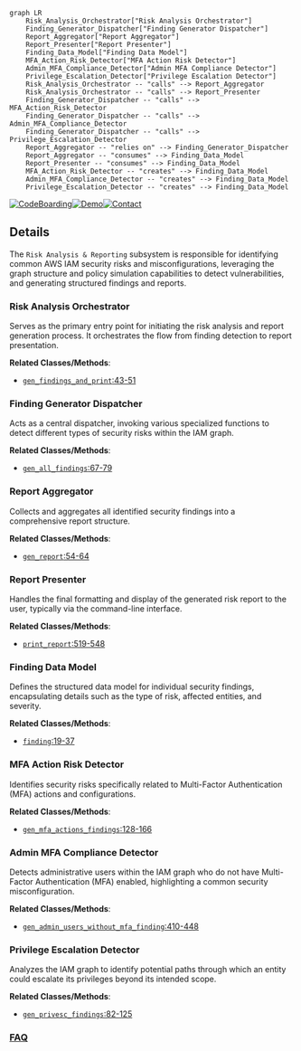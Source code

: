 ```mermaid
graph LR
    Risk_Analysis_Orchestrator["Risk Analysis Orchestrator"]
    Finding_Generator_Dispatcher["Finding Generator Dispatcher"]
    Report_Aggregator["Report Aggregator"]
    Report_Presenter["Report Presenter"]
    Finding_Data_Model["Finding Data Model"]
    MFA_Action_Risk_Detector["MFA Action Risk Detector"]
    Admin_MFA_Compliance_Detector["Admin MFA Compliance Detector"]
    Privilege_Escalation_Detector["Privilege Escalation Detector"]
    Risk_Analysis_Orchestrator -- "calls" --> Report_Aggregator
    Risk_Analysis_Orchestrator -- "calls" --> Report_Presenter
    Finding_Generator_Dispatcher -- "calls" --> MFA_Action_Risk_Detector
    Finding_Generator_Dispatcher -- "calls" --> Admin_MFA_Compliance_Detector
    Finding_Generator_Dispatcher -- "calls" --> Privilege_Escalation_Detector
    Report_Aggregator -- "relies on" --> Finding_Generator_Dispatcher
    Report_Aggregator -- "consumes" --> Finding_Data_Model
    Report_Presenter -- "consumes" --> Finding_Data_Model
    MFA_Action_Risk_Detector -- "creates" --> Finding_Data_Model
    Admin_MFA_Compliance_Detector -- "creates" --> Finding_Data_Model
    Privilege_Escalation_Detector -- "creates" --> Finding_Data_Model
```

[![CodeBoarding](https://img.shields.io/badge/Generated%20by-CodeBoarding-9cf?style=flat-square)](https://github.com/CodeBoarding/GeneratedOnBoardings)[![Demo](https://img.shields.io/badge/Try%20our-Demo-blue?style=flat-square)](https://www.codeboarding.org/demo)[![Contact](https://img.shields.io/badge/Contact%20us%20-%20contact@codeboarding.org-lightgrey?style=flat-square)](mailto:contact@codeboarding.org)

## Details

The `Risk Analysis & Reporting` subsystem is responsible for identifying common AWS IAM security risks and misconfigurations, leveraging the graph structure and policy simulation capabilities to detect vulnerabilities, and generating structured findings and reports.

### Risk Analysis Orchestrator
Serves as the primary entry point for initiating the risk analysis and report generation process. It orchestrates the flow from finding detection to report presentation.


**Related Classes/Methods**:

- <a href="https://github.com/nccgroup/PMapper/blob/master/principalmapper/analysis/find_risks.py#L43-L51" target="_blank" rel="noopener noreferrer">`gen_findings_and_print`:43-51</a>


### Finding Generator Dispatcher
Acts as a central dispatcher, invoking various specialized functions to detect different types of security risks within the IAM graph.


**Related Classes/Methods**:

- <a href="https://github.com/nccgroup/PMapper/blob/master/principalmapper/analysis/find_risks.py#L67-L79" target="_blank" rel="noopener noreferrer">`gen_all_findings`:67-79</a>


### Report Aggregator
Collects and aggregates all identified security findings into a comprehensive report structure.


**Related Classes/Methods**:

- <a href="https://github.com/nccgroup/PMapper/blob/master/principalmapper/analysis/find_risks.py#L54-L64" target="_blank" rel="noopener noreferrer">`gen_report`:54-64</a>


### Report Presenter
Handles the final formatting and display of the generated risk report to the user, typically via the command-line interface.


**Related Classes/Methods**:

- <a href="https://github.com/nccgroup/PMapper/blob/master/principalmapper/analysis/find_risks.py#L519-L548" target="_blank" rel="noopener noreferrer">`print_report`:519-548</a>


### Finding Data Model
Defines the structured data model for individual security findings, encapsulating details such as the type of risk, affected entities, and severity.


**Related Classes/Methods**:

- <a href="https://github.com/nccgroup/PMapper/blob/master/principalmapper/analysis/finding.py#L19-L37" target="_blank" rel="noopener noreferrer">`finding`:19-37</a>


### MFA Action Risk Detector
Identifies security risks specifically related to Multi-Factor Authentication (MFA) actions and configurations.


**Related Classes/Methods**:

- <a href="https://github.com/nccgroup/PMapper/blob/master/principalmapper/analysis/find_risks.py#L128-L166" target="_blank" rel="noopener noreferrer">`gen_mfa_actions_findings`:128-166</a>


### Admin MFA Compliance Detector
Detects administrative users within the IAM graph who do not have Multi-Factor Authentication (MFA) enabled, highlighting a common security misconfiguration.


**Related Classes/Methods**:

- <a href="https://github.com/nccgroup/PMapper/blob/master/principalmapper/analysis/find_risks.py#L410-L448" target="_blank" rel="noopener noreferrer">`gen_admin_users_without_mfa_finding`:410-448</a>


### Privilege Escalation Detector
Analyzes the IAM graph to identify potential paths through which an entity could escalate its privileges beyond its intended scope.


**Related Classes/Methods**:

- <a href="https://github.com/nccgroup/PMapper/blob/master/principalmapper/analysis/find_risks.py#L82-L125" target="_blank" rel="noopener noreferrer">`gen_privesc_findings`:82-125</a>




### [FAQ](https://github.com/CodeBoarding/GeneratedOnBoardings/tree/main?tab=readme-ov-file#faq)